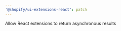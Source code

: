 ```yaml
---
'@shopify/ui-extensions-react': patch
---
```


Allow React extensions to return asynchronous results
